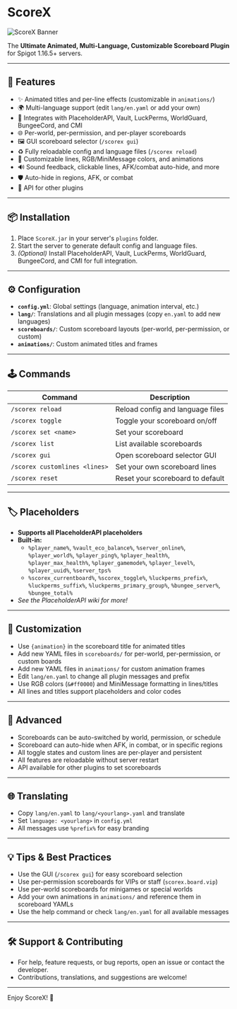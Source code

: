 # ScoreX

![ScoreX Banner](https://img.shields.io/badge/ScoreX-Ultimate%20Scoreboard-blueviolet?style=for-the-badge)

The **Ultimate Animated, Multi-Language, Customizable Scoreboard Plugin** for Spigot 1.16.5+ servers.

---

## 🚀 Features
- ✨ Animated titles and per-line effects (customizable in `animations/`)
- 🌍 Multi-language support (edit `lang/en.yaml` or add your own)
- 🔌 Integrates with PlaceholderAPI, Vault, LuckPerms, WorldGuard, BungeeCord, and CMI
- 🌐 Per-world, per-permission, and per-player scoreboards
- 🖼️ GUI scoreboard selector (`/scorex gui`)
- ♻️ Fully reloadable config and language files (`/scorex reload`)
- 🎨 Customizable lines, RGB/MiniMessage colors, and animations
- 🔊 Sound feedback, clickable lines, AFK/combat auto-hide, and more
- 🛡️ Auto-hide in regions, AFK, or combat
- 🧩 API for other plugins

---

## 📦 Installation
1. Place `ScoreX.jar` in your server's `plugins` folder.
2. Start the server to generate default config and language files.
3. *(Optional)* Install PlaceholderAPI, Vault, LuckPerms, WorldGuard, BungeeCord, and CMI for full integration.

---

## ⚙️ Configuration
- **`config.yml`**: Global settings (language, animation interval, etc.)
- **`lang/`**: Translations and all plugin messages (copy `en.yaml` to add new languages)
- **`scoreboards/`**: Custom scoreboard layouts (per-world, per-permission, or custom)
- **`animations/`**: Custom animated titles and frames

---

## 🕹️ Commands
| Command | Description |
|---------|-------------|
| `/scorex reload` | Reload config and language files |
| `/scorex toggle` | Toggle your scoreboard on/off |
| `/scorex set <name>` | Set your scoreboard |
| `/scorex list` | List available scoreboards |
| `/scorex gui` | Open scoreboard selector GUI |
| `/scorex customlines <lines>` | Set your own scoreboard lines |
| `/scorex reset` | Reset your scoreboard to default |

---

## 🏷️ Placeholders
- **Supports all PlaceholderAPI placeholders**
- **Built-in:**
  - `%player_name%`, `%vault_eco_balance%`, `%server_online%`, `%player_world%`, `%player_ping%`, `%player_health%`, `%player_max_health%`, `%player_gamemode%`, `%player_level%`, `%player_uuid%`, `%server_tps%`
  - `%scorex_currentboard%`, `%scorex_toggle%`, `%luckperms_prefix%`, `%luckperms_suffix%`, `%luckperms_primary_group%`, `%bungee_server%`, `%bungee_total%`
- *See the PlaceholderAPI wiki for more!*

---

## 🎨 Customization
- Use `{animation}` in the scoreboard title for animated titles
- Add new YAML files in `scoreboards/` for per-world, per-permission, or custom boards
- Add new YAML files in `animations/` for custom animation frames
- Edit `lang/en.yaml` to change all plugin messages and prefix
- Use RGB colors (`&#ff0000`) and MiniMessage formatting in lines/titles
- All lines and titles support placeholders and color codes

---

## 🧠 Advanced
- Scoreboards can be auto-switched by world, permission, or schedule
- Scoreboard can auto-hide when AFK, in combat, or in specific regions
- All toggle states and custom lines are per-player and persistent
- All features are reloadable without server restart
- API available for other plugins to set scoreboards

---

## 🌐 Translating
- Copy `lang/en.yaml` to `lang/<yourlang>.yaml` and translate
- Set `language: <yourlang>` in `config.yml`
- All messages use `%prefix%` for easy branding

---

## 💡 Tips & Best Practices
- Use the GUI (`/scorex gui`) for easy scoreboard selection
- Use per-permission scoreboards for VIPs or staff (`scorex.board.vip`)
- Use per-world scoreboards for minigames or special worlds
- Add your own animations in `animations/` and reference them in scoreboard YAMLs
- Use the help command or check `lang/en.yaml` for all available messages

---

## 🛠️ Support & Contributing
- For help, feature requests, or bug reports, open an issue or contact the developer.
- Contributions, translations, and suggestions are welcome!

---

Enjoy ScoreX! 🎉
